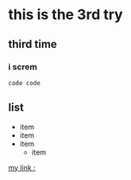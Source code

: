 # this is the 3rd try 
## third time
### i screm
``code code``

## list
* item
* item
* item
    * item

[my link :]( file:///C:/Users/stu/Desktop/Ahron-angular/1st/gitTryout3/index.html)